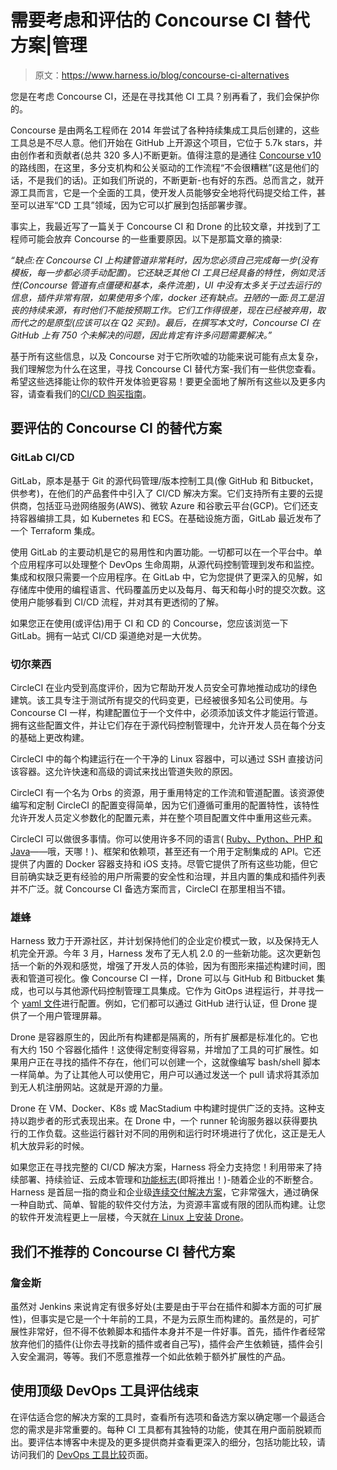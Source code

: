 # 需要考虑和评估的 Concourse CI 替代方案|管理

> 原文：<https://www.harness.io/blog/concourse-ci-alternatives>

您是在考虑 Concourse CI，还是在寻找其他 CI 工具？别再看了，我们会保护你的。

Concourse 是由两名工程师在 2014 年尝试了各种持续集成工具后创建的，这些工具总是不尽人意。他们开始在 GitHub 上开源这个项目，它位于 5.7k stars，并由创作者和贡献者(总共 320 多人)不断更新。值得注意的是通往 [Concourse v10](https://github.com/concourse/concourse#the-road-to-concourse-v10) 的路线图，在这里，多分支机构和公关驱动的工作流程“不会很糟糕”(这是他们的话，不是我们的话)。正如我们所说的，不断更新-也有好的东西。总而言之，就开源工具而言，它是一个全面的工具，使开发人员能够安全地将代码提交给工件，甚至可以进军“CD 工具”领域，因为它可以扩展到包括部署步骤。

事实上，我最近写了一篇关于 Concourse CI 和 Drone 的比较文章，并找到了工程师可能会放弃 Concourse 的一些重要原因。以下是那篇文章的摘录:

*“缺点:在 Concourse CI 上构建管道非常耗时，因为您必须自己完成每一步(没有模板，每一步都必须手动配置)。它还缺乏其他 CI 工具已经具备的特性，例如灵活性(Concourse 管道有点僵硬和基本，条件流差)，UI 中没有太多关于过去运行的信息，插件非常有限，如果使用多个库，docker 还有缺点。丑陋的一面:员工是沮丧的持续来源，有时他们不能按预期工作。它们工作得很差，现在已经被弃用，取而代之的是原型(应该可以在 Q2 买到)。最后，在撰写本文时，Concourse CI 在 GitHub 上有 750 个未解决的问题，因此肯定有许多问题需要解决。”*

基于所有这些信息，以及 Concourse 对于它所吹嘘的功能来说可能有点太复杂，我们理解您为什么在这里，寻找 Concourse CI 替代方案-我们有一些供您查看。希望这些选择能让你的软件开发体验更容易！要更全面地了解所有这些以及更多内容，请查看我们的[CI/CD 购买指南](https://harness.io/buyers-guide-for-ci-cd-ebook/)。

## 要评估的 Concourse CI 的替代方案

### GitLab CI/CD

GitLab，原本是基于 Git 的源代码管理/版本控制工具(像 GitHub 和 Bitbucket，供参考)，在他们的产品套件中引入了 CI/CD 解决方案。它们支持所有主要的云提供商，包括亚马逊网络服务(AWS)、微软 Azure 和谷歌云平台(GCP)。它们还支持容器编排工具，如 Kubernetes 和 ECS。在基础设施方面，GitLab 最近发布了一个 Terraform 集成。

使用 GitLab 的主要动机是它的易用性和内置功能。一切都可以在一个平台中。单个应用程序可以处理整个 DevOps 生命周期，从源代码控制管理到发布和监控。集成和权限只需要一个应用程序。在 GitLab 中，它为您提供了更深入的见解，如存储库中使用的编程语言、代码覆盖历史以及每月、每天和每小时的提交次数。这使用户能够看到 CI/CD 流程，并对其有更透彻的了解。

如果您正在使用(或评估)用于 CI 和 CD 的 Concourse，您应该浏览一下 GitLab。拥有一站式 CI/CD 渠道绝对是一大优势。

### 切尔莱西

CircleCI 在业内受到高度评价，因为它帮助开发人员安全可靠地推动成功的绿色建筑。该工具专注于测试所有提交的代码变更，已经被很多知名公司使用。与 Concourse CI 一样，构建配置位于一个文件中，必须添加该文件才能运行管道。拥有这些配置文件，并让它们存在于源代码控制管理中，允许开发人员在每个分支的基础上更改构建。

CircleCI 中的每个构建运行在一个干净的 Linux 容器中，可以通过 SSH 直接访问该容器。这允许快速和高级的调试来找出管道失败的原因。

CircleCI 有一个名为 Orbs 的资源，用于重用特定的工作流和管道配置。该资源使编写和定制 CircleCI 的配置变得简单，因为它们遵循可重用的配置特性，该特性允许开发人员定义参数化的配置元素，并在整个项目配置文件中重用这些元素。

CircleCI 可以做很多事情。你可以使用许多不同的语言( [Ruby、Python、PHP 和 Java](https://circleci.com/docs/2.0/tutorials/?section=examples-and-guides)——哦，天哪！)、框架和依赖项，甚至还有一个用于定制集成的 API。它还提供了内置的 Docker 容器支持和 iOS 支持。尽管它提供了所有这些功能，但它目前确实缺乏更有经验的用户所需要的安全性和治理，并且内置的集成和插件列表并不广泛。就 Concourse CI 备选方案而言，CircleCI 在那里相当不错。

### 雄蜂

Harness 致力于开源社区，并计划保持他们的企业定价模式一致，以及保持无人机完全开源。今年 3 月，Harness 发布了无人机 2.0 的一些新功能。这次更新包括一个新的外观和感觉，增强了开发人员的体验，因为有图形来描述构建时间，图表和管道可视化。像 Concourse CI 一样，Drone 可以与 GitHub 和 Bitbucket 集成，也可以与其他源代码控制管理工具集成。它作为 GitOps 进程运行，并寻找一个 [yaml 文件](https://docs.drone.io/yaml/)进行配置。例如，它们都可以通过 GitHub 进行认证，但 Drone 提供了一个用户管理屏幕。

Drone 是容器原生的，因此所有构建都是隔离的，所有扩展都是标准化的。它也有大约 150 个容器化插件！这使得定制变得容易，并增加了工具的可扩展性。如果用户正在寻找的插件不存在，他们可以创建一个，这就像编写 bash/shell 脚本一样简单。为了让其他人可以使用它，用户可以通过发送一个 pull 请求将其添加到无人机注册网站。这就是开源的力量。

Drone 在 VM、Docker、K8s 或 MacStadium 中构建时提供广泛的支持。这种支持以跑步者的形式表现出来。在 Drone 中，一个 runner 轮询服务器以获得要执行的工作负载。这些运行器针对不同的用例和运行时环境进行了优化，这正是无人机大放异彩的时候。

如果您正在寻找完整的 CI/CD 解决方案，Harness 将全力支持您！利用带来了持续部署、持续验证、云成本管理和[功能标志](https://harness.io/blog/feature-flags/build-or-buy-feature-flags/)(即将推出！)-随着企业的不断整合。Harness 是首屈一指的商业和企业级[连续交付解决方案](https://harness.io/platform/continuous-delivery/)，它非常强大，通过确保一种自助式、简单、智能的软件交付方法，为资源丰富或有限的团队而构建。让您的软件开发流程更上一层楼，今天就[在 Linux 上安装 Drone](https://docs.drone.io/runner/docker/installation/linux/)。

## 我们不推荐的 Concourse CI 替代方案

### 詹金斯

虽然对 Jenkins 来说肯定有很多好处(主要是由于平台在插件和脚本方面的可扩展性)，但事实是它是一个十年前的工具，不是为云原生而构建的。虽然是的，可扩展性非常好，但不得不依赖脚本和插件本身并不是一件好事。首先，插件作者经常放弃他们的插件(让你去寻找新的插件或者自己写)，插件会产生依赖链，插件会引入安全漏洞，等等。我们不愿意推荐一个如此依赖于额外扩展性的产品。

## 使用顶级 DevOps 工具评估线束

在评估适合您的解决方案的工具时，查看所有选项和备选方案以确定哪一个最适合您的需求是非常重要的。每种 CI 工具都有其独特的功能，使其在用户面前脱颖而出。要评估本博客中未提及的更多提供商并查看更深入的细分，包括功能比较，请访问我们的 [DevOps 工具比较](https://harness.io/devops-tools/)页面。